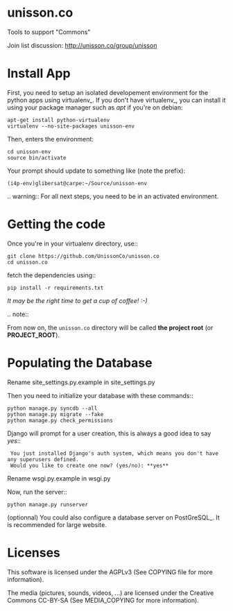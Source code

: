 unisson.co
==========

Tools to support "Commons"

Join list discussion: http://unisson.co/group/unisson

Install App
===========

First, you need to setup an isolated developement environment for the
python apps using virtualenv_. If you don't have virtualenv_, you can
install it using your package manager such as *apt* if you're on
debian:

    apt-get install python-virtualenv
    virtualenv --no-site-packages unisson-env

Then, enters the environment:

    cd unisson-env
    source bin/activate
  
Your prompt should update to something like (note the prefix):

    (i4p-env)glibersat@carpe:~/Source/unisson-env

.. warning:: For all next steps, you need to be in an activated environment.
  
  
Getting the code
================

Once you're in your virtualenv directory, use::

    git clone https://github.com/UnissonCo/unisson.co
    cd unisson.co
  
fetch the dependencies using::

    pip install -r requirements.txt
  
*It may be the right time to get a cup of coffee! :-)*

.. note::

  From now on, the ``unisson.co`` directory will be called **the project root** (or **PROJECT_ROOT**).


Populating the Database
=======================

Rename site_settings.py.example in site_settings.py

Then you need to initialize your database with these commands::

    python manage.py syncdb --all
    python manage.py migrate --fake
    python manage.py check_permissions


Django will prompt for a user creation, this is always a good idea to say *yes*::

     You just installed Django's auth system, which means you don't have any superusers defined.
     Would you like to create one now? (yes/no): **yes**

Rename wsgi.py.example in wsgi.py

Now, run the server::

    python manage.py runserver

(optionnal) You could also configure a database server on PostGreSQL_. It is recommended for large website.

Licenses
========

This software is licensed under the AGPLv3 (See COPYING file for more information).

The media (pictures, sounds, videos, ...) are licensed under the Creative Commons CC-BY-SA (See MEDIA_COPYING for more information).
